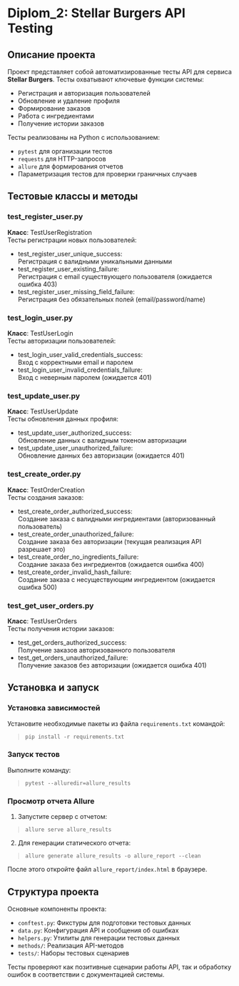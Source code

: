 # Diplom_2: Stellar Burgers API Testing

## Описание проекта
Проект представляет собой автоматизированные тесты API для сервиса **Stellar Burgers**. Тесты охватывают ключевые функции системы:
- Регистрация и авторизация пользователей
- Обновление и удаление профиля
- Формирование заказов
- Работа с ингредиентами
- Получение истории заказов

Тесты реализованы на Python с использованием:
- `pytest` для организации тестов
- `requests` для HTTP-запросов
- `allure` для формирования отчетов
- Параметризация тестов для проверки граничных случаев

## Тестовые классы и методы

### test_register_user.py
**Класс**: TestUserRegistration  
Тесты регистрации новых пользователей:

- test_register_user_unique_success:  
  Регистрация с валидными уникальными данными
- test_register_user_existing_failure:  
  Регистрация с email существующего пользователя (ожидается ошибка 403)
- test_register_user_missing_field_failure:  
  Регистрация без обязательных полей (email/password/name)

### test_login_user.py
**Класс**: TestUserLogin  
Тесты авторизации пользователей:

- test_login_user_valid_credentials_success:  
  Вход с корректными email и паролем
- test_login_user_invalid_credentials_failure:  
  Вход с неверным паролем (ожидается 401)

### test_update_user.py
**Класс**: TestUserUpdate  
Тесты обновления данных профиля:

- test_update_user_authorized_success:  
  Обновление данных с валидным токеном авторизации
- test_update_user_unauthorized_failure:  
  Обновление данных без авторизации (ожидается 401)

### test_create_order.py
**Класс**: TestOrderCreation  
Тесты создания заказов:

- test_create_order_authorized_success:  
  Создание заказа с валидными ингредиентами (авторизованный пользователь)
- test_create_order_unauthorized_failure:  
  Создание заказа без авторизации (текущая реализация API разрешает это)
- test_create_order_no_ingredients_failure:  
  Создание заказа без ингредиентов (ожидается ошибка 400)
- test_create_order_invalid_hash_failure:  
  Создание заказа с несуществующим ингредиентом (ожидается ошибка 500)

### test_get_user_orders.py
**Класс**: TestUserOrders  
Тесты получения истории заказов:

- test_get_orders_authorized_success:  
  Получение заказов авторизованного пользователя
- test_get_orders_unauthorized_failure:  
  Получение заказов без авторизации (ожидается ошибка 401)

## Установка и запуск

### Установка зависимостей
Установите необходимые пакеты из файла `requirements.txt` командой:  
> `pip install -r requirements.txt`

### Запуск тестов
Выполните команду:  
> `pytest --alluredir=allure_results`

### Просмотр отчета Allure
1. Запустите сервер с отчетом:  
> `allure serve allure_results`

2. Для генерации статического отчета:  
> `allure generate allure_results -o allure_report --clean`

После этого откройте файл `allure_report/index.html` в браузере.

## Структура проекта
Основные компоненты проекта:
- `conftest.py`: Фикстуры для подготовки тестовых данных
- `data.py`: Конфигурация API и сообщения об ошибках
- `helpers.py`: Утилиты для генерации тестовых данных
- `methods/`: Реализация API-методов
- `tests/`: Наборы тестовых сценариев

Тесты проверяют как позитивные сценарии работы API, так и обработку ошибок в соответствии с документацией системы.